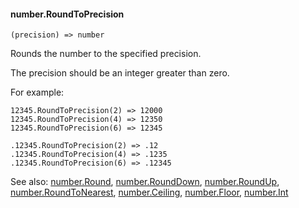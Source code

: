#### number.RoundToPrecision

``` suneido
(precision) => number
```

Rounds the number to the specified precision.

The precision should be an integer greater than zero.

For example:

``` suneido
12345.RoundToPrecision(2) => 12000
12345.RoundToPrecision(4) => 12350
12345.RoundToPrecision(6) => 12345

.12345.RoundToPrecision(2) => .12
.12345.RoundToPrecision(4) => .1235
.12345.RoundToPrecision(6) => .12345
```


See also:
[number.Round](<number.Round.md>),
[number.RoundDown](<number.RoundDown.md>),
[number.RoundUp](<number.RoundUp.md>),
[number.RoundToNearest](<number.RoundToNearest.md>),
[number.Ceiling](<number.Ceiling.md>),
[number.Floor](<number.Floor.md>),
[number.Int](<number.Int.md>)
